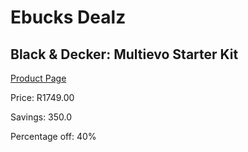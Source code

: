 
# Ebucks Dealz
## Black & Decker: Multievo Starter Kit
[Product Page](https://www.ebucks.com/web/shop/productSelected.do?prodId=373099356&catId=336131644)

Price: R1749.00

Savings: 350.0

Percentage off: 40%
	